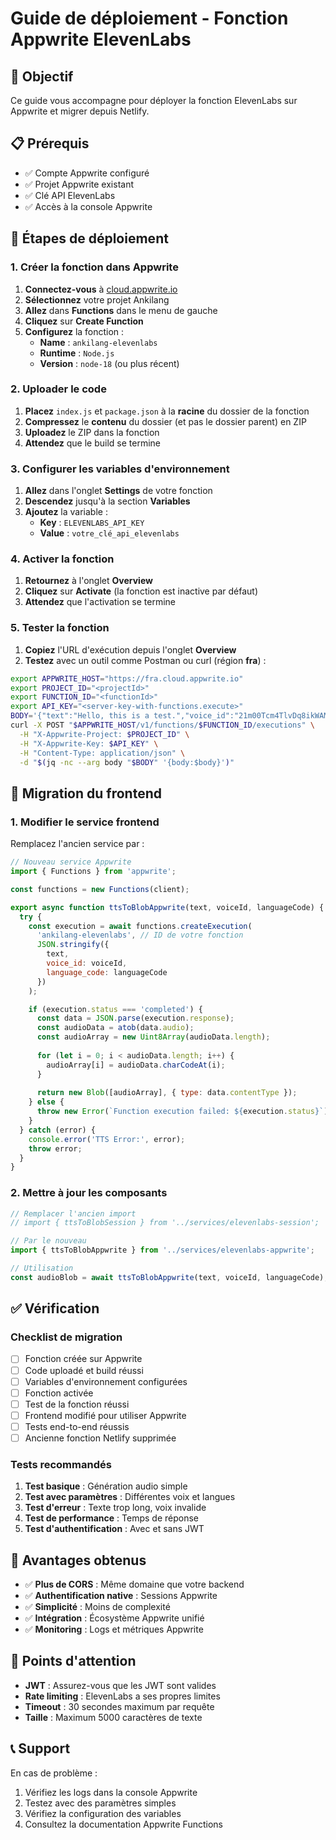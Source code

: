 # Guide de déploiement - Fonction Appwrite ElevenLabs

## 🎯 Objectif

Ce guide vous accompagne pour déployer la fonction ElevenLabs sur Appwrite et migrer depuis Netlify.

## 📋 Prérequis

- ✅ Compte Appwrite configuré
- ✅ Projet Appwrite existant
- ✅ Clé API ElevenLabs
- ✅ Accès à la console Appwrite

## 🚀 Étapes de déploiement

### 1. Créer la fonction dans Appwrite

1. **Connectez-vous** à [cloud.appwrite.io](https://cloud.appwrite.io)
2. **Sélectionnez** votre projet Ankilang
3. **Allez** dans **Functions** dans le menu de gauche
4. **Cliquez** sur **Create Function**
5. **Configurez** la fonction :
   - **Name** : `ankilang-elevenlabs`
   - **Runtime** : `Node.js`
   - **Version** : `node-18` (ou plus récent)

### 2. Uploader le code

1. **Placez** `index.js` et `package.json` à la **racine** du dossier de la fonction
2. **Compressez** le **contenu** du dossier (et pas le dossier parent) en ZIP
3. **Uploadez** le ZIP dans la fonction
3. **Attendez** que le build se termine

### 3. Configurer les variables d'environnement

1. **Allez** dans l'onglet **Settings** de votre fonction
2. **Descendez** jusqu'à la section **Variables**
3. **Ajoutez** la variable :
   - **Key** : `ELEVENLABS_API_KEY`
   - **Value** : `votre_clé_api_elevenlabs`

### 4. Activer la fonction

1. **Retournez** à l'onglet **Overview**
2. **Cliquez** sur **Activate** (la fonction est inactive par défaut)
3. **Attendez** que l'activation se termine

### 5. Tester la fonction

1. **Copiez** l'URL d'exécution depuis l'onglet **Overview**
2. **Testez** avec un outil comme Postman ou curl (région **fra**) :

```bash
export APPWRITE_HOST="https://fra.cloud.appwrite.io"
export PROJECT_ID="<projectId>"
export FUNCTION_ID="<functionId>"
export API_KEY="<server-key-with-functions.execute>"
BODY='{"text":"Hello, this is a test.","voice_id":"21m00Tcm4TlvDq8ikWAM"}'
curl -X POST "$APPWRITE_HOST/v1/functions/$FUNCTION_ID/executions" \
  -H "X-Appwrite-Project: $PROJECT_ID" \
  -H "X-Appwrite-Key: $API_KEY" \
  -H "Content-Type: application/json" \
  -d "$(jq -nc --arg body "$BODY" '{body:$body}')"
```

## 🔄 Migration du frontend

### 1. Modifier le service frontend

Remplacez l'ancien service par :

```javascript
// Nouveau service Appwrite
import { Functions } from 'appwrite';

const functions = new Functions(client);

export async function ttsToBlobAppwrite(text, voiceId, languageCode) {
  try {
    const execution = await functions.createExecution(
      'ankilang-elevenlabs', // ID de votre fonction
      JSON.stringify({
        text,
        voice_id: voiceId,
        language_code: languageCode
      })
    );

    if (execution.status === 'completed') {
      const data = JSON.parse(execution.response);
      const audioData = atob(data.audio);
      const audioArray = new Uint8Array(audioData.length);
      
      for (let i = 0; i < audioData.length; i++) {
        audioArray[i] = audioData.charCodeAt(i);
      }
      
      return new Blob([audioArray], { type: data.contentType });
    } else {
      throw new Error(`Function execution failed: ${execution.status}`);
    }
  } catch (error) {
    console.error('TTS Error:', error);
    throw error;
  }
}
```

### 2. Mettre à jour les composants

```javascript
// Remplacer l'ancien import
// import { ttsToBlobSession } from '../services/elevenlabs-session';

// Par le nouveau
import { ttsToBlobAppwrite } from '../services/elevenlabs-appwrite';

// Utilisation
const audioBlob = await ttsToBlobAppwrite(text, voiceId, languageCode);
```

## ✅ Vérification

### Checklist de migration

- [ ] Fonction créée sur Appwrite
- [ ] Code uploadé et build réussi
- [ ] Variables d'environnement configurées
- [ ] Fonction activée
- [ ] Test de la fonction réussi
- [ ] Frontend modifié pour utiliser Appwrite
- [ ] Tests end-to-end réussis
- [ ] Ancienne fonction Netlify supprimée

### Tests recommandés

1. **Test basique** : Génération audio simple
2. **Test avec paramètres** : Différentes voix et langues
3. **Test d'erreur** : Texte trop long, voix invalide
4. **Test de performance** : Temps de réponse
5. **Test d'authentification** : Avec et sans JWT

## 🎯 Avantages obtenus

- ✅ **Plus de CORS** : Même domaine que votre backend
- ✅ **Authentification native** : Sessions Appwrite
- ✅ **Simplicité** : Moins de complexité
- ✅ **Intégration** : Écosystème Appwrite unifié
- ✅ **Monitoring** : Logs et métriques Appwrite

## 🚨 Points d'attention

- **JWT** : Assurez-vous que les JWT sont valides
- **Rate limiting** : ElevenLabs a ses propres limites
- **Timeout** : 30 secondes maximum par requête
- **Taille** : Maximum 5000 caractères de texte

## 📞 Support

En cas de problème :
1. Vérifiez les logs dans la console Appwrite
2. Testez avec des paramètres simples
3. Vérifiez la configuration des variables
4. Consultez la documentation Appwrite Functions
